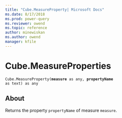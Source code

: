 ```yaml
---
title: "Cube.MeasureProperty| Microsoft Docs"
ms.date: 8/17/2018
ms.prod: power-query
ms.reviewer: owend
ms.topic: reference
author: minewiskan
ms.author: owend
manager: kfile
---
```

# Cube.MeasureProperties
<code>Cube.MeasureProperty(<b>measure</b> as any, <b>propertyName</b> as text) as any</code>
  
## About  
Returns the property <code>propertyName</code> of measure <code>measure</code>.
